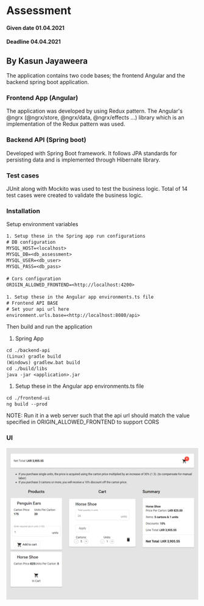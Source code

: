 # Assessment
#### Given date  01.04.2021
#### Deadline 04.04.2021
## By Kasun Jayaweera
The application contains two code bases; the frontend Angular and the 
backend spring boot application.
### Frontend App (Angular)
The application was developed by using Redux pattern. The Angular's
@ngrx (@ngrx/store, @ngrx/data, @ngrx/effects ...) library which is 
an implementation of the Redux pattern was used.

### Backend API (Spring boot)
Developed with Spring Boot framework. It follows JPA standards for persisting 
data and is implemented through Hibernate library.

### Test cases
JUnit along with Mockito was used to test the business logic. Total 
of 14 test cases were created to validate the business logic.

### Installation
Setup environment variables
```
1. Setup these in the Spring app run configurations
# DB configuration
MYSQL_HOST=<localhost>
MYSQL_DB=<db_assessment>
MYSQL_USER=<db_user>
MYSQL_PASS=<db_pass>

# Cors configuration
ORIGIN_ALLOWED_FRONTEND=<http://localhost:4200>

1. Setup these in the Angular app environments.ts file
# Frontend API BASE
# Set your api url here
environment.urls.base=<http://localhost:8080/api>

```

Then build and run the application

1. Spring App
```
cd ./backend-api
(Linux) gradle build
(Windows) gradlew.bat build
cd ./build/libs
java -jar <application>.jar
```

1. Setup these in the Angular app environments.ts file 
```
cd ./frontend-ui
ng build --prod

```
NOTE: Run it in a web server such that the api url should match the value specified in ORIGIN_ALLOWED_FRONTEND to support CORS

### UI
![Image of the UI](./ui.png)
